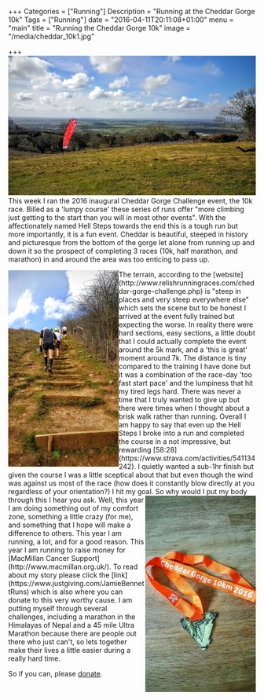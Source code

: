 +++
Categories = ["Running"]
Description = "Running at the Cheddar Gorge 10k"
Tags = ["Running"]
date = "2016-04-11T20:11:08+01:00"
menu = "main"
title = "Running the Cheddar Gorge 10k"
image = "/media/cheddar_10k1.jpg"

+++
<img src="/media/cheddar_10k1.jpg">
This week I ran the 2016 inaugural Cheddar Gorge Challenge event, the 10k race. Billed as a 'lumpy course' these series of runs offer "more climbing just getting to the start than you will in most other events". With the affectionately named Hell Steps towards the end this is a tough run but more importantly, it is a fun event. Cheddar is beautiful, steeped in history and picturesque from the bottom of the gorge let alone from running up and down it so the prospect of completing 3 races (10k, half marathon, and marathon) in and around the area was too enticing to pass up.

<img align="left" src="/media/cheddar_10k2.jpg">
The terrain, according to the [website](http://www.relishrunningraces.com/cheddar-gorge-challenge.php) is "steep in places and very steep everywhere else" which sets the scene but to be honest I arrived at the event fully trained but expecting the worse. In reality there were hard sections, easy sections, a little doubt that I could actually complete the event around the 5k mark, and a 'this is great' moment around 7k. The distance is tiny compared to the training I have done but it was a combination of the race-day 'too fast start pace' and the lumpiness that hit my tired legs hard. There was never a time that I truly wanted to give up but there were times when I thought about a brisk walk rather than running. Overall I am happy to say that even up the Hell Steps I broke into a run and completed the course in a not impressive, but rewarding [58:28](https://www.strava.com/activities/541134242). I quietly wanted a sub-1hr finish but given the course I was a little sceptical about that but even though the wind was against us most of the race (how does it constantly blow directly at you regardless of your orientation?) I hit my goal.

<img align="right" src="/media/cheddar_10k3.jpg">
So why would I put my body through this I hear you ask. Well, this year I am doing something out of my comfort zone, something a little crazy (for me), and something that I hope will make a difference to others. This year I am running, a lot, and for a good reason. This year I am running to raise money for [MacMillan Cancer Support](http://www.macmillan.org.uk/). To read about my story please click the [link](https://www.justgiving.com/JamieBennettRuns) which is also where you can donate to this very worthy cause. I am putting myself through several challenges, including a marathon in the Himalayas of Nepal and a 45 mile Ultra Marathon because there are people out there who just can't, so lets together make their lives a little easier during a really hard time.

So if you can, please [donate](https://www.justgiving.com/JamieBennettRuns).
 
